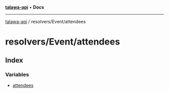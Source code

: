 [**talawa-api**](../../../README.md) • **Docs**

***

[talawa-api](../../../modules.md) / resolvers/Event/attendees

# resolvers/Event/attendees

## Index

### Variables

- [attendees](variables/attendees.md)
